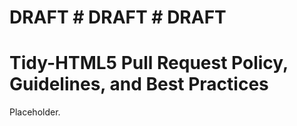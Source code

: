 # DRAFT # DRAFT # DRAFT

Tidy-HTML5 Pull Request Policy, Guidelines, and Best Practices
==============================================================

Placeholder.

